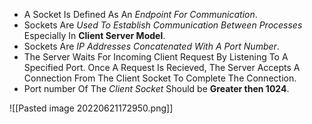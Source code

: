 - A Socket Is Defined As An *Endpoint For Communication*.
- Sockets Are *Used To Establish Communication Between Processes* Especially In **Client Server Model**.
- Sockets Are *IP Addresses Concatenated With A Port Number*.
- The Server Waits For Incoming Client Request By Listening To A Specified Port. Once A Request Is Recieved, The Server Accepts A Connection From The Client Socket To Complete The Connection.
- Port number Of The *Client Socket* Should be **Greater then 1024**.

![[Pasted image 20220621172950.png]]